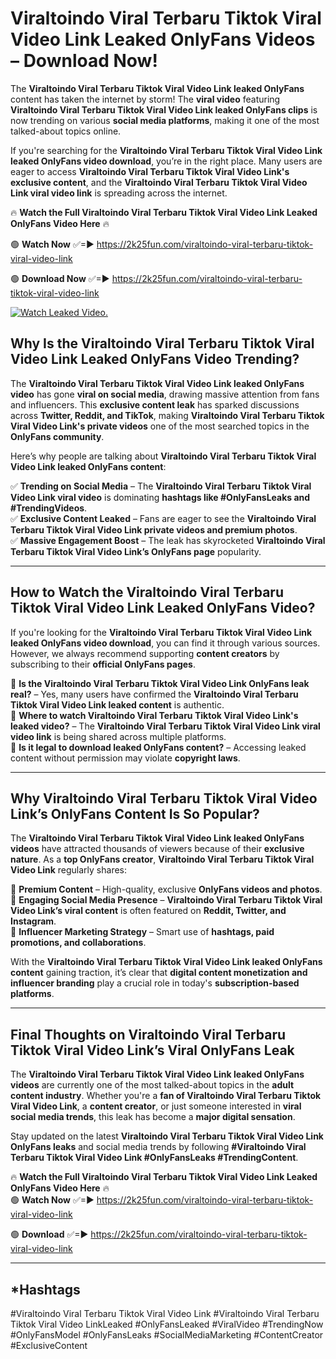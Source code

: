 # Viraltoindo Viral Terbaru Tiktok Viral Video Link Leaked OnlyFans Videos – Download Now!

The **Viraltoindo Viral Terbaru Tiktok Viral Video Link leaked OnlyFans** content has taken the internet by storm! The **viral video** featuring **Viraltoindo Viral Terbaru Tiktok Viral Video Link leaked OnlyFans clips** is now trending on various **social media platforms**, making it one of the most talked-about topics online.  

If you're searching for the **Viraltoindo Viral Terbaru Tiktok Viral Video Link leaked OnlyFans video download**, you’re in the right place. Many users are eager to access **Viraltoindo Viral Terbaru Tiktok Viral Video Link's exclusive content**, and the **Viraltoindo Viral Terbaru Tiktok Viral Video Link viral video link** is spreading across the internet.  

🔥 **Watch the Full Viraltoindo Viral Terbaru Tiktok Viral Video Link Leaked OnlyFans Video Here** 🔥  

🟢 **Watch Now** ✅=► https://2k25fun.com/viraltoindo-viral-terbaru-tiktok-viral-video-link

🟢 **Download Now** ✅=► https://2k25fun.com/viraltoindo-viral-terbaru-tiktok-viral-video-link

[![Watch Leaked Video.](https://miro.medium.com/v2/resize:fit:828/format:webp/1*cilzJN44JGOrTw9NJCrNHA.gif "Watch Leaked Video")](https://2k25fun.com/viraltoindo-viral-terbaru-tiktok-viral-video-link)

## **Why Is the Viraltoindo Viral Terbaru Tiktok Viral Video Link Leaked OnlyFans Video Trending?**  

The **Viraltoindo Viral Terbaru Tiktok Viral Video Link leaked OnlyFans video** has gone **viral on social media**, drawing massive attention from fans and influencers. This **exclusive content leak** has sparked discussions across **Twitter, Reddit, and TikTok**, making **Viraltoindo Viral Terbaru Tiktok Viral Video Link's private videos** one of the most searched topics in the **OnlyFans community**.  

Here’s why people are talking about **Viraltoindo Viral Terbaru Tiktok Viral Video Link leaked OnlyFans content**:  

✅ **Trending on Social Media** – The **Viraltoindo Viral Terbaru Tiktok Viral Video Link viral video** is dominating **hashtags like #OnlyFansLeaks and #TrendingVideos**.  
✅ **Exclusive Content Leaked** – Fans are eager to see the **Viraltoindo Viral Terbaru Tiktok Viral Video Link private videos and premium photos**.  
✅ **Massive Engagement Boost** – The leak has skyrocketed **Viraltoindo Viral Terbaru Tiktok Viral Video Link’s OnlyFans page** popularity.  

---

## **How to Watch the Viraltoindo Viral Terbaru Tiktok Viral Video Link Leaked OnlyFans Video?**  

If you're looking for the **Viraltoindo Viral Terbaru Tiktok Viral Video Link leaked OnlyFans video download**, you can find it through various sources. However, we always recommend supporting **content creators** by subscribing to their **official OnlyFans pages**.  

🔹 **Is the Viraltoindo Viral Terbaru Tiktok Viral Video Link OnlyFans leak real?** – Yes, many users have confirmed the **Viraltoindo Viral Terbaru Tiktok Viral Video Link leaked content** is authentic.  
🔹 **Where to watch Viraltoindo Viral Terbaru Tiktok Viral Video Link's leaked video?** – The **Viraltoindo Viral Terbaru Tiktok Viral Video Link viral video link** is being shared across multiple platforms.  
🔹 **Is it legal to download leaked OnlyFans content?** – Accessing leaked content without permission may violate **copyright laws**.  

---

## **Why Viraltoindo Viral Terbaru Tiktok Viral Video Link’s OnlyFans Content Is So Popular?**  

The **Viraltoindo Viral Terbaru Tiktok Viral Video Link leaked OnlyFans videos** have attracted thousands of viewers because of their **exclusive nature**. As a **top OnlyFans creator**, **Viraltoindo Viral Terbaru Tiktok Viral Video Link** regularly shares:  

📌 **Premium Content** – High-quality, exclusive **OnlyFans videos and photos**.  
📌 **Engaging Social Media Presence** – **Viraltoindo Viral Terbaru Tiktok Viral Video Link’s viral content** is often featured on **Reddit, Twitter, and Instagram**.  
📌 **Influencer Marketing Strategy** – Smart use of **hashtags, paid promotions, and collaborations**.  

With the **Viraltoindo Viral Terbaru Tiktok Viral Video Link leaked OnlyFans content** gaining traction, it’s clear that **digital content monetization and influencer branding** play a crucial role in today's **subscription-based platforms**.  

---

## **Final Thoughts on Viraltoindo Viral Terbaru Tiktok Viral Video Link’s Viral OnlyFans Leak**  

The **Viraltoindo Viral Terbaru Tiktok Viral Video Link leaked OnlyFans videos** are currently one of the most talked-about topics in the **adult content industry**. Whether you're a **fan of Viraltoindo Viral Terbaru Tiktok Viral Video Link**, a **content creator**, or just someone interested in **viral social media trends**, this leak has become a **major digital sensation**.  

Stay updated on the latest **Viraltoindo Viral Terbaru Tiktok Viral Video Link OnlyFans leaks** and social media trends by following **#Viraltoindo Viral Terbaru Tiktok Viral Video Link #OnlyFansLeaks #TrendingContent**.  

🔥 **Watch the Full Viraltoindo Viral Terbaru Tiktok Viral Video Link Leaked OnlyFans Video Here** 🔥  
🟢 **Watch Now** ✅=► https://2k25fun.com/viraltoindo-viral-terbaru-tiktok-viral-video-link

🟢 **Download** ✅=► https://2k25fun.com/viraltoindo-viral-terbaru-tiktok-viral-video-link

---

## *Hashtags
#Viraltoindo Viral Terbaru Tiktok Viral Video Link #Viraltoindo Viral Terbaru Tiktok Viral Video LinkLeaked #OnlyFansLeaked #ViralVideo #TrendingNow #OnlyFansModel #OnlyFansLeaks #SocialMediaMarketing #ContentCreator #ExclusiveContent  